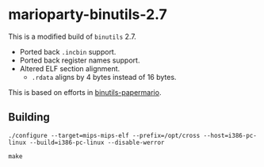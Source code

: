 # marioparty-binutils-2.7

This is a modified build of `binutils` 2.7.

- Ported back `.incbin` support.
- Ported back register names support.
- Altered ELF section alignment.
  - `.rdata` aligns by 4 bytes instead of 16 bytes.

This is based on efforts in [binutils-papermario](https://github.com/ethteck/binutils-papermario).

## Building

```
./configure --target=mips-mips-elf --prefix=/opt/cross --host=i386-pc-linux --build=i386-pc-linux --disable-werror

make
```
